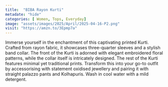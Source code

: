 ```yaml
---
title:  "BIBA Rayon Kurti"
metadate: "hide"
categories: [ Women, Tops, Everyday]
image: "assets/images/2025/April/2025-04-16-P2.png"
visit: "https://amzn.to/3Epmp7a"
---
```

Immerse yourself in the enchantment of this captivating printed Kurti. Crafted from rayon fabric, it showcases three-quarter sleeves and a stylish band collar. The front of the Kurti is adorned with elegant embroidered floral patterns, while the collar itself is intricately designed. The rest of the Kurti features minimal yet traditional prints. Transform this into your go-to outfit by accessorising with statement oxidised jewellery and pairing it with straight palazzo pants and Kolhapuris. Wash in cool water with a mild detergent.